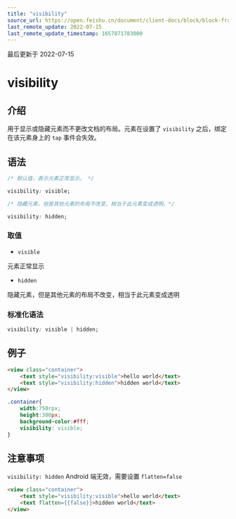 ```yaml
---
title: "visibility"
source_url: https://open.feishu.cn/document/client-docs/block/block-frame/code-components-and-structure/view-layer/ttss/attributes/other/visibility
last_remote_update: 2022-07-15
last_remote_update_timestamp: 1657871783000
---
```

最后更新于 2022-07-15

# visibility

## 介绍

用于显示或隐藏元素而不更改文档的布局。元素在设置了 `visibility` 之后，绑定在该元素身上的 `tap` 事件会失效。

## 语法

```css
/* 默认值，表示元素正常显示。 */

visibility: visible;

/* 隐藏元素，但是其他元素的布局不改变，相当于此元素变成透明。*/

visibility: hidden;
```

### 取值

-   `visible`

元素正常显示

-   `hidden`

隐藏元素，但是其他元素的布局不改变，相当于此元素变成透明

### 标准化语法

```css
visibility: visible | hidden;
```

## 例子

```html
<view class="container">
    <text style="visibility:visible">hello world</text>
    <text style="visibility:hidden">hidden world</text>
</view>
```

```css
.container{
    width:750rpx;
    height:300px;
    background-color:#fff;
    visibility: visible;
}
```

## 注意事项

`visibility: hidden` Android 端无效，需要设置 `flatten=false`

```html
<view class="container">
    <text style="visibility:visible">hello world</text>
    <text flatten={{false}}>hidden world</text>
</view>
```
